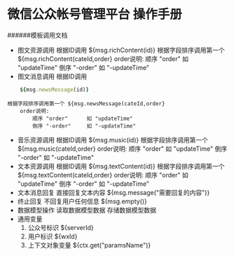 微信公众帐号管理平台 操作手册
================

######模板调用文档
* 图文资源调用
    根据ID调用 ${msg.richContent(id)}
    根据字段排序调用第一个 ${msg.richContent(cateId,order}
        order说明:
            顺序 "order"      如 "updateTime"
            倒序 "-order"     如 "-updateTime" 
* 图文消息调用
    根据ID调用 
```ruby
    ${msg.newsMessage(id)}
```    
    根据字段排序调用第一个 ${msg.newsMessage(cateId,order}
        order说明:
            顺序 "order"      如 "updateTime"
            倒序 "-order"     如 "-updateTime" 
* 音乐资源调用
    根据ID调用 ${msg.music(id)}
    根据字段排序调用第一个 ${msg.music(cateId,order}
        order说明:
            顺序 "order"      如 "updateTime"
            倒序 "-order"     如 "-updateTime" 
* 文本资源调用
    根据ID调用 ${msg.textContent(id)}
    根据字段排序调用第一个 ${msg.textContent(cateId,order}
        order说明:
            顺序 "order"      如 "updateTime"
            倒序 "-order"     如 "-updateTime" 
* 文本消息回复
    直接回复文本内容 ${msg.message("需要回复的内容")}
* 终止回复
    不回复用户任何信息 ${msg.empty()}
* 数据模型操作
    读取数据模型数据
    存储数据模型数据
* 通用变量
    1. 公众号标识            ${serverId}
    2. 用户标识             ${wxId}
    3. 上下文对象变量        ${ctx.get("paramsName")}

